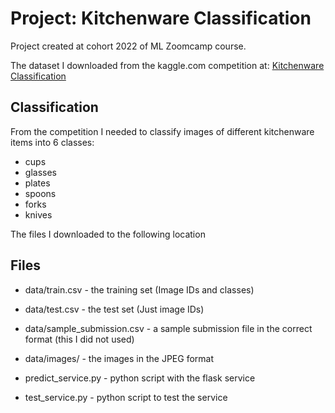 # Project: Kitchenware Classification
Project created at cohort 2022 of ML Zoomcamp course.

The dataset I downloaded  from the kaggle.com competition at:
[Kitchenware Classification](https://www.kaggle.com/competitions/kitchenware-classification/data)


## Classification
From the competition I needed to classify images of different kitchenware items into 6 classes:

* cups
* glasses
* plates
* spoons
* forks
* knives

The files I downloaded to the following location

## Files

* data/train.csv - the training set (Image IDs and classes)
* data/test.csv - the test set (Just image IDs)
* data/sample_submission.csv - a sample submission file in the correct format (this I did not used)
* data/images/ - the images in the JPEG format

* predict_service.py - python script with the flask service
* test_service.py - python script to test the service



